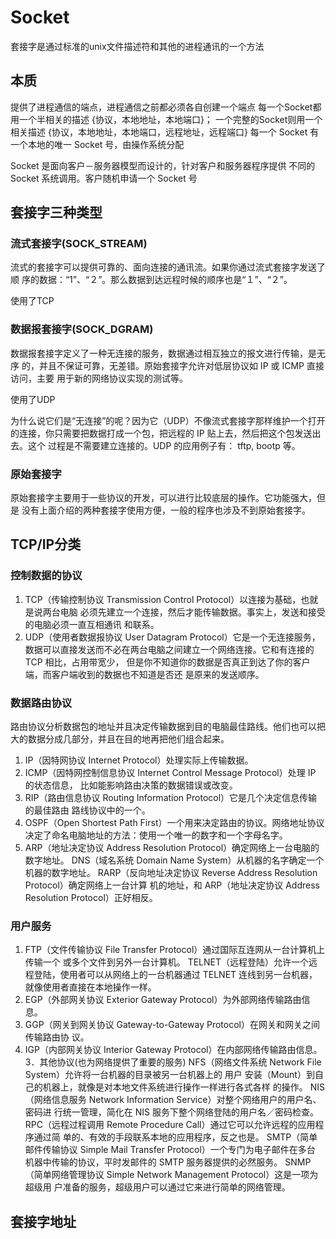 # Socket
套接字是通过标准的unix文件描述符和其他的进程通讯的一个方法
## 本质
提供了进程通信的端点，进程通信之前都必须各自创建一个端点
每一个Socket都用一个半相关的描述
{协议，本地地址，本地端口}；
一个完整的Socket则用一个相关描述
{协议，本地地址，本地端口，远程地址，远程端口}
每一个 Socket 有一个本地的唯一 Socket 号，由操作系统分配

Socket 是面向客户－服务器模型而设计的，针对客户和服务器程序提供
不同的 Socket 系统调用。客户随机申请一个 Socket 号

## 套接字三种类型

### 流式套接字(SOCK_STREAM)
流式的套接字可以提供可靠的、面向连接的通讯流。如果你通过流式套接字发送了顺
序的数据：“1”、“２”。那么数据到达远程时候的顺序也是“１”、“２”。 

使用了TCP

### 数据报套接字(SOCK_DGRAM)
数据报套接字定义了一种无连接的服务，数据通过相互独立的报文进行传输，是无序
的，并且不保证可靠，无差错。原始套接字允许对低层协议如 IP 或 ICMP 直接访问，主要
用于新的网络协议实现的测试等。

使用了UDP

为什么说它们是“无连接”的呢？因为它（UDP）不像流式套接字那样维护一个打开的连接，你只需要把数据打成一个包，把远程的 IP 贴上去，然后把这个包发送出去。这个
过程是不需要建立连接的。UDP 的应用例子有： tftp, bootp 等。

### 原始套接字
原始套接字主要用于一些协议的开发，可以进行比较底层的操作。它功能强大，但是
没有上面介绍的两种套接字使用方便，一般的程序也涉及不到原始套接字。

## TCP/IP分类

### 控制数据的协议
1. TCP（传输控制协议 Transmission Control Protocol）以连接为基础，也就是说两台电脑
必须先建立一个连接，然后才能传输数据。事实上，发送和接受的电脑必须一直互相通讯
和联系。
2. UDP（使用者数据报协议 User Datagram Protocol）它是一个无连接服务，数据可以直接发送而不必在两台电脑之间建立一个网络连接。它和有连接的 TCP 相比，占用带宽少，
但是你不知道你的数据是否真正到达了你的客户端，而客户端收到的数据也不知道是否还
是原来的发送顺序。
### 数据路由协议
路由协议分析数据包的地址并且决定传输数据到目的电脑最佳路线。他们也可以把大的数据分成几部分，并且在目的地再把他们组合起来。
1. IP（因特网协议 Internet Protocol）处理实际上传输数据。
2. ICMP（因特网控制信息协议 Internet Control Message Protocol）处理 IP 的状态信息，
比如能影响路由决策的数据错误或改变。
3. RIP（路由信息协议 Routing Information Protocol）它是几个决定信息传输的最佳路由
路线协议中的一个。
4. OSPF（Open Shortest Path First）一个用来决定路由的协议。网络地址协议决定了命名电脑地址的方法：使用一个唯一的数字和一个字母名字。
5. ARP（地址决定协议 Address Resolution Protocol）确定网络上一台电脑的数字地址。
DNS（域名系统 Domain Name System）从机器的名字确定一个机器的数字地址。
RARP（反向地址决定协议 Reverse Address Resolution Protocol）确定网络上一台计算
机的地址，和 ARP（地址决定协议 Address Resolution Protocol）正好相反。
### 用户服务
1. FTP（文件传输协议 File Transfer Protocol）通过国际互连网从一台计算机上传输一个
或多个文件到另外一台计算机。
TELNET（远程登陆）允许一个远程登陆，使用者可以从网络上的一台机器通过 TELNET
连线到另一台机器，就像使用者直接在本地操作一样。
2. EGP（外部网关协议 Exterior Gateway Protocol）为外部网络传输路由信息。
3. GGP（网关到网关协议 Gateway-to-Gateway Protocol）在网关和网关之间传输路由协
议。
4. IGP（内部网关协议 Interior Gateway Protocol）在内部网络传输路由信息。
3．其他协议(也为网络提供了重要的服务)
NFS（网络文件系统 Network File System）允许将一台机器的目录被另一台机器上的
用户 安装（Mount）到自己的机器上，就像是对本地文件系统进行操作一样进行各式各样
的操作。
NIS（网络信息服务 Network Information Service）对整个网络用户的用户名、密码进
行统一管理，简化在 NIS 服务下整个网络登陆的用户名／密码检查。
RPC（远程过程调用 Remote Procedure Call）通过它可以允许远程的应用程序通过简
单的、有效的手段联系本地的应用程序，反之也是。
SMTP（简单邮件传输协议 Simple Mail Transfer Protocol）一个专门为电子邮件在多台
机器中传输的协议，平时发邮件的 SMTP 服务器提供的必然服务。
SNMP（简单网络管理协议 Simple Network Management Protocol）这是一项为超级用
户准备的服务，超级用户可以通过它来进行简单的网络管理。

## 套接字地址

